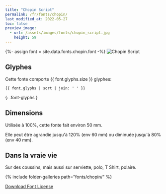 ```yaml
---
title: "Chopin Script"
permalink: /fr/fonts/chopin/
last_modified_at: 2022-05-27
toc: false
preview_image:
  - url: /assets/images/fonts/chopin_script.jpg
    height: 59
---
```

{%- assign font = site.data.fonts.chopin.font -%} 
![Chopin Script](/assets/images/fonts/chopin_script.jpg)


## Glyphes

Cette fonte comporte  {{ font.glyphs.size }} glyphes:

```
{{ font.glyphs | sort | join: ' ' }}
```
{: .font-glyphs }


## Dimensions

Utilisée à 100%, cette fonte fait environ 50 mm.

Elle peut être agrandie jusqu'à 120% (env 60 mm) ou diminuée jusqu'à 80% (env 40 mm).

## Dans la vraie vie

Sur des coussins, mais aussi sur serviette, polo, T Shirt, polaire.

{% include folder-galleries path="fonts/chopin/" %}

[Download Font License](https://github.com/inkstitch/inkstitch/tree/main/fonts/chopin/LICENSE)
